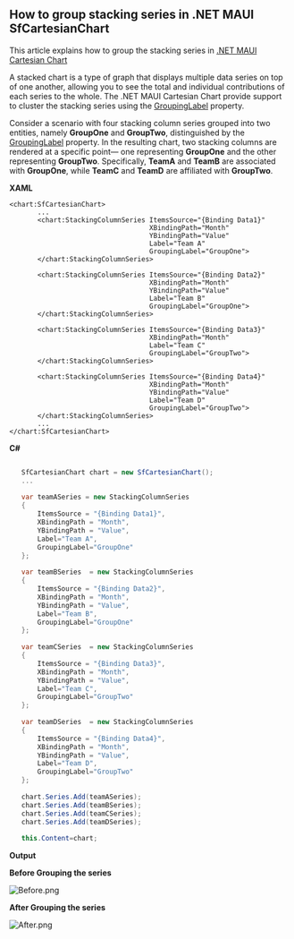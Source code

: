 ## How to group stacking series in .NET MAUI SfCartesianChart

This article explains how to group the stacking series in [.NET MAUI Cartesian Chart](https://www.syncfusion.com/maui-controls/maui-cartesian-charts)

A stacked chart is a type of graph that displays multiple data series on top of one another, allowing you to see the total and individual contributions of each series to the whole. The .NET MAUI Cartesian Chart provide support to cluster the stacking series using the [GroupingLabel](https://help.syncfusion.com/cr/maui-toolkit/Syncfusion.Maui.Toolkit.Charts.StackingSeriesBase.html#Syncfusion_Maui_Toolkit_Charts_StackingSeriesBase_GroupingLabel) property.

Consider a scenario with four stacking column series grouped into two entities, namely **GroupOne** and **GroupTwo**, distinguished by the  [GroupingLabel](https://help.syncfusion.com/cr/maui-toolkit/Syncfusion.Maui.Toolkit.Charts.StackingSeriesBase.html#Syncfusion_Maui_Toolkit_Charts_StackingSeriesBase_GroupingLabel) property. In the resulting chart, two stacking columns are rendered at a specific point— one representing **GroupOne** and the other representing **GroupTwo**. Specifically, **TeamA** and **TeamB** are associated with **GroupOne**, while **TeamC** and **TeamD** are affiliated with **GroupTwo**.


**XAML**
 
 ```XAML
 <chart:SfCartesianChart>
        ...
        <chart:StackingColumnSeries ItemsSource="{Binding Data1}"
                                    XBindingPath="Month"
                                    YBindingPath="Value"
                                    Label="Team A"
                                    GroupingLabel="GroupOne">
        </chart:StackingColumnSeries>
        
        <chart:StackingColumnSeries ItemsSource="{Binding Data2}"
                                    XBindingPath="Month"
                                    YBindingPath="Value"
                                    Label="Team B"
                                    GroupingLabel="GroupOne">
        </chart:StackingColumnSeries>
        
        <chart:StackingColumnSeries ItemsSource="{Binding Data3}"
                                    XBindingPath="Month"
                                    Label="Team C"
                                    GroupingLabel="GroupTwo">
        </chart:StackingColumnSeries>

        <chart:StackingColumnSeries ItemsSource="{Binding Data4}"
                                    XBindingPath="Month"
                                    YBindingPath="Value"
                                    Label="Team D"
                                    GroupingLabel="GroupTwo">
        </chart:StackingColumnSeries>
        ...      
 </chart:SfCartesianChart>
 ```



**C#**
 ```C#
 
    SfCartesianChart chart = new SfCartesianChart();
    ...
    
    var teamASeries = new StackingColumnSeries
    {
        ItemsSource = "{Binding Data1}",
        XBindingPath = "Month",
        YBindingPath = "Value",
        Label="Team A",
        GroupingLabel="GroupOne"
    };
    
    var teamBSeries  = new StackingColumnSeries
    {
        ItemsSource = "{Binding Data2}",
        XBindingPath = "Month",
        YBindingPath = "Value",
        Label="Team B",
        GroupingLabel="GroupOne"
    };
    
    var teamCSeries  = new StackingColumnSeries
    {
        ItemsSource = "{Binding Data3}",
        XBindingPath = "Month",
        YBindingPath = "Value",
        Label="Team C",
        GroupingLabel="GroupTwo"
    };
    
    var teamDSeries  = new StackingColumnSeries
    {
        ItemsSource = "{Binding Data4}",
        XBindingPath = "Month",
        YBindingPath = "Value",
        Label="Team D",
        GroupingLabel="GroupTwo"
    };
    
    chart.Series.Add(teamASeries);
    chart.Series.Add(teamBSeries);
    chart.Series.Add(teamCSeries);
    chart.Series.Add(teamDSeries);
    
    this.Content=chart;

 ```


**Output**

**Before Grouping the series**

![Before.png](https://support.syncfusion.com/kb/agent/attachment/article/14906/inline?token=eyJhbGciOiJodHRwOi8vd3d3LnczLm9yZy8yMDAxLzA0L3htbGRzaWctbW9yZSNobWFjLXNoYTI1NiIsInR5cCI6IkpXVCJ9.eyJpZCI6IjE3MjkyIiwib3JnaWQiOiIzIiwiaXNzIjoic3VwcG9ydC5zeW5jZnVzaW9uLmNvbSJ9.ELSzAa4NCiIdr_mS0Bg8T7XVE9y_g-2DbwnQJ0thedE)

**After Grouping the series**

![After.png](https://support.syncfusion.com/kb/agent/attachment/article/14906/inline?token=eyJhbGciOiJodHRwOi8vd3d3LnczLm9yZy8yMDAxLzA0L3htbGRzaWctbW9yZSNobWFjLXNoYTI1NiIsInR5cCI6IkpXVCJ9.eyJpZCI6IjE3Mjg2Iiwib3JnaWQiOiIzIiwiaXNzIjoic3VwcG9ydC5zeW5jZnVzaW9uLmNvbSJ9._IlGUeutt5mOugHIfa8Rke-BiIgwJ6yRrwR0r27ZNs4)

